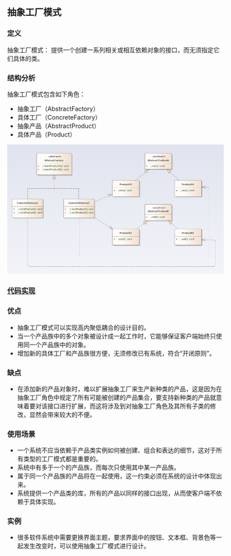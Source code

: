 ## 抽象工厂模式

### 定义
抽象工厂模式： 提供一个创建一系列相关或相互依赖对象的接口，而无须指定它们具体的类。

### 结构分析
抽象工厂模式包含如下角色：
- 抽象工厂（AbstractFactory）
- 具体工厂（ConcreteFactory）
- 抽象产品（AbstractProduct）
- 具体产品（Product）

![AbstractFactory](../../images/pattern/AbstractFactory.png)  

### [代码实现](../../code/abstractFactory)

### 优点
- 抽象工厂模式可以实现高内聚低耦合的设计目的。
- 当一个产品族中的多个对象被设计成一起工作时，它能够保证客户端始终只使用同一个产品族中的对象。
- 增加新的具体工厂和产品族很方便，无须修改已有系统，符合“开闭原则”。

### 缺点
- 在添加新的产品对象时，难以扩展抽象工厂来生产新种类的产品，这是因为在抽象工厂角色中规定了所有可能被创建的产品集合，要支持新种类的产品就意味着要对该接口进行扩展，而这将涉及到对抽象工厂角色及其所有子类的修改，显然会带来较大的不便。

### 使用场景
- 一个系统不应当依赖于产品类实例如何被创建、组合和表达的细节，这对于所有类型的工厂模式都是重要的。
- 系统中有多于一个的产品族，而每次只使用其中某一产品族。
- 属于同一个产品族的产品将在一起使用，这一约束必须在系统的设计中体现出来。
- 系统提供一个产品类的库，所有的产品以同样的接口出现，从而使客户端不依赖于具体实现。

### 实例
- 很多软件系统中需要更换界面主题，要求界面中的按钮、文本框、背景色等一起发生改变时，可以使用抽象工厂模式进行设计。
